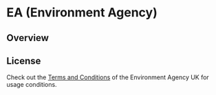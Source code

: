 # EA (Environment Agency)

## Overview

## License

Check out the 
[Terms and Conditions](https://support.environment.data.gov.uk/hc/en-gb/articles/360015443132-Terms-and-Conditions)
of the Environment Agency UK for usage conditions.
